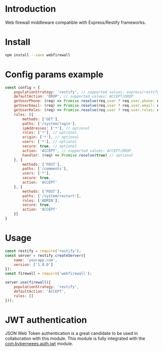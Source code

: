 # Introduction
Web firewall middleware compatible with Express/Restify frameworks.

# Install
```bash
npm install --save webfirewall
```

# Config params example
```js
const config = {
    populationStrategy: 'restify', // supported values: express/restify
    defaultAction: 'DROP', // supported values: ACCEPT/DROP 
    getUserPhone: (req) => Promise.resolve(req.user ? req.user.phone: null), // custom population strategy for user phone (optional)
    getUserEmail: (req) => Promise.resolve(req.user ? req.user.email: null), // custom population strategy for user email (optional)
    getUserRoles: (req) => Promise.resolve(req.user ? req.user.roles: null), // custom population strategy for user roles (optional)
    rules: [{
        methods: ['GET'],
        paths: ['/system/login'],
        ipAddresses: ['*'], // optional
        roles: ['*'], // optional
        origin: ['*'], // optional
        users: ['*'], // optional
        secure: true, // optional
        action: 'ACCEPT', // supported values: ACCEPT/DROP
        handler: (req) => Promise.resolve(true) // optional
    }, {
        methods: ['POST'],
        paths: ['/comments'],
        users: ['*'], 
        secure: true,
        action: 'ACCEPT'
    }, {
        methods: ['POST'],
        paths: ['/system/restart'],
        roles: ['ADMIN'], 
        secure: true,
        action: 'ACCEPT'
    }]
}
```

# Usage
```js
const restify = require('restify');
const server = restify.createServer({
    name: 'yourapp.com',
    version: ['1.0.0']
});
const firewall = require('webfirewall');

server.use(firewall({
    populationStrategy: 'restify',
    defaultAction: 'ACCEPT',
    rules: []
}));


```
# JWT authentication
JSON Web Token authentication is a great candidate to be used in collaboration with this module.
This module is fully integrated with the [com.kyberneees.auth.jwt](https://github.com/jkyberneees/com.kyberneees.auth.jwt) module.